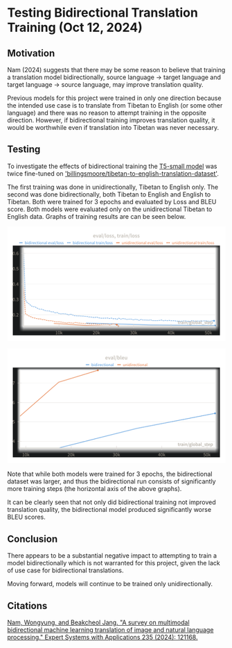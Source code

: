 # Testing Bidirectional Translation Training (Oct 12, 2024)

## Motivation
Nam (2024) suggests that there may be some reason to believe that training a translation model bidirectionally, source language -> target language 
and target language -> source language, may improve translation quality.

Previous models for this project were trained in only one direction because the intended use case is to translate from Tibetan to English (or some other language) and there was no reason to attempt training in the opposite direction. However, if bidirectional training improves translation quality, it would be worthwhile even if translation into Tibetan was never necessary.

## Testing
To investigate the effects of bidirectional training the [T5-small model](https://huggingface.co/google-t5/t5-small) was twice fine-tuned on
['billingsmoore/tibetan-to-english-translation-dataset'](https://huggingface.co/datasets/billingsmoore/tibetan-to-english-translation-dataset).

The first training was done in unidirectionally, Tibetan to English only. The second was done bidirectionally, both Tibetan to English and English to Tibetan. Both were trained for 3 epochs and evaluated by Loss and BLEU score. Both models were evaluated only on the unidirectional Tibetan to English data. Graphs of training results are can be seen below.

![Losses](readme-assets/bidirectional/bidirectional-losses.png?raw=true "Graph of losses")

![BLEU](readme-assets/bidirectional/bidirectional-bleu.png?raw=true "Graph of BLEU scores")

Note that while both models were trained for 3 epochs, the bidirectional dataset was larger, and thus the bidirectional run consists of significantly more training steps (the horizontal axis of the above graphs).

It can be clearly seen that not only did bidirectional training not improved translation quality, the bidirectional model produced significantly worse BLEU scores.

## Conclusion

There appears to be a substantial negative impact to attempting to train a model bidirectionally which is not warranted for this project, given the lack of use case for bidirectional translations.

Moving forward, models will continue to be trained only unidirectionally.

## Citations

[Nam, Wongyung, and Beakcheol Jang. "A survey on multimodal bidirectional machine learning translation of image and natural language processing." Expert Systems with Applications 235 (2024): 121168.](https://www.sciencedirect.com/science/article/abs/pii/S0957417423016706)